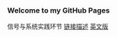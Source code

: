 ### Welcome to my GitHub Pages

信号与系统实践环节
[链接描述](https://github.com/Lsovo/my-code)
[英文版](index-en.md)
